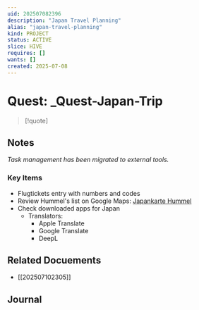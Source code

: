 ```yaml
---
uid: 202507082396
description: "Japan Travel Planning"
alias: "japan-travel-planning"
kind: PROJECT
status: ACTIVE
slice: HIVE
requires: []
wants: []
created: 2025-07-08
---
```


# Quest: \_Quest-Japan-Trip

> [!quote]

## Notes

*Task management has been migrated to external tools.*

### Key Items
- Flugtickets entry with numbers and codes
- Review Hummel's list on Google Maps: [Japankarte Hummel](https://www.google.com/maps/d/edit?mid=1l7_ZprfS0yT_7_bvitLHjaIpZES5plE&usp=sharing)
- Check downloaded apps for Japan
  - Translators:
    - Apple Translate
    - Google Translate
    - DeepL

## Related Docuements

- [[202507102305]]

## Journal
